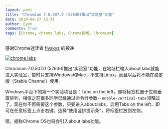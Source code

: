```yaml
---
layout: post
title: "Chromium 7.0.507.0 (57636)推出“实验室”功能"
date: 2010-08-27 15:41
author: Eyon
comments: true
tags: [Chrome, chrome labs, Chrome新闻, Chromium]
---
```

感谢Chrome迷读者 [flyskyz](http://t.sina.com.cn/flyskyz) 的投递

<a href="http://img.chromi.org/2010/08/chrome-labs.png">![](http://img.chromi.org/2010/08/chrome-labs-550x339.png "chrome labs")</a>

Chromium 7.0.507.0 (57636)推出“实验室”功能，在地址栏输入about:labs就能进入实验室，暂时只支持Windows和Mac，不支持Linux，而且以后将不能在稳定版（Stable Channel）使用。

Windows平台下的第一个实验项目是：Tabs on the left，即将标签栏置于左侧垂直排列，相信之前很多同学已经通过命令行参数`--enable-vertical-tabs`领略过了。现在你不再需要这个参数，只要进入about:labs，启用Tabs on the left，即可在任意标签上点击右键，选择“使用竖排提示条”，将标签栏放到左侧。

嗯，据称Chrome OS也将会引入about:labs功能。



